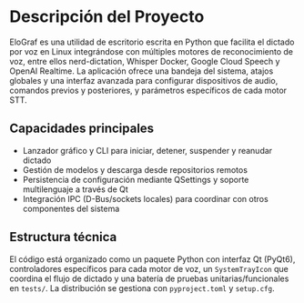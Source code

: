 # Descripción del Proyecto

EloGraf es una utilidad de escritorio escrita en Python que facilita el dictado por voz en Linux integrándose con múltiples motores de reconocimiento de voz, entre ellos nerd-dictation, Whisper Docker, Google Cloud Speech y OpenAI Realtime. La aplicación ofrece una bandeja del sistema, atajos globales y una interfaz avanzada para configurar dispositivos de audio, comandos previos y posteriores, y parámetros específicos de cada motor STT.

## Capacidades principales
- Lanzador gráfico y CLI para iniciar, detener, suspender y reanudar dictado
- Gestión de modelos y descarga desde repositorios remotos
- Persistencia de configuración mediante QSettings y soporte multilenguaje a través de Qt
- Integración IPC (D-Bus/sockets locales) para coordinar con otros componentes del sistema

## Estructura técnica
El código está organizado como un paquete Python con interfaz Qt (PyQt6), controladores específicos para cada motor de voz, un `SystemTrayIcon` que coordina el flujo de dictado y una batería de pruebas unitarias/funcionales en `tests/`. La distribución se gestiona con `pyproject.toml` y `setup.cfg`.

